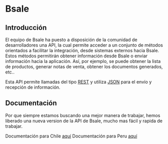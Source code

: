 # Bsale



## Introducción
El equipo de Bsale ha puesto a disposición de la comunidad de desarrolladores una API, la cual permite acceder a un conjunto de métodos orientados a facilitar la integración, desde sistemas externos hacia Bsale.
Estos métodos permitirán obtener información desde Bsale o enviar información hacia la aplicación. Así, por ejemplo, se puede obtener  la lista de productos, generar notas de venta, obtener los documentos generados, etc..

Esta API permite llamadas del tipo [REST] y utiliza [JSON] para el envío y recepción de información.

## Documentación
Por que siempre estamos buscando una mejor manera de trabajar, hemos liberado una nueva version de la API de Bsale, mucho mas fácil y rapida de trabajar.

Documentación para Chile [aquí](https://github.com/gmontero/API-Bsale/wiki)
Documentación para Peru [aquí](https://github.com/gmontero/API-Bsale-PE/wiki)

[REST]:http://es.wikipedia.org/wiki/Representational_State_Transfer
[JSON]:http://www.json.org/
[Tiempo Unix]:http://es.wikipedia.org/wiki/Tiempo_Unix
